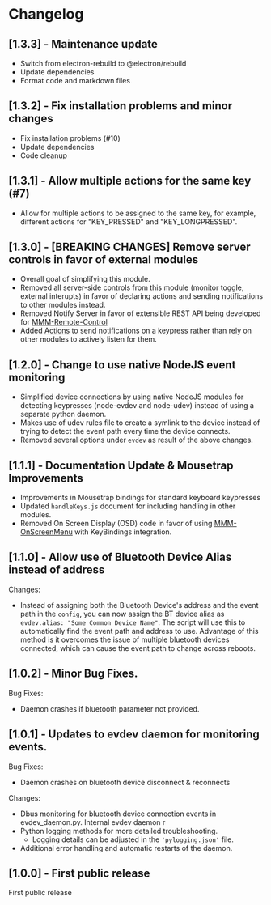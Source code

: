 # Changelog

## [1.3.3] - Maintenance update

- Switch from electron-rebuild to @electron/rebuild
- Update dependencies
- Format code and markdown files

## [1.3.2] - Fix installation problems and minor changes

- Fix installation problems (#10)
- Update dependencies
- Code cleanup

## [1.3.1] - Allow multiple actions for the same key (#7)

- Allow for multiple actions to be assigned to the same key, for example, different actions for "KEY_PRESSED" and "KEY_LONGPRESSED".

## [1.3.0] - [BREAKING CHANGES] Remove server controls in favor of external modules

- Overall goal of simplifying this module.
- Removed all server-side controls from this module (monitor toggle, external interupts) in favor of declaring actions and sending notifications to other modules instead.
- Removed Notify Server in favor of extensible REST API being developed for [MMM-Remote-Control](https://github.com/Jopyth/MMM-Remote-Control/pull/104)
- Added [Actions](README.md#Actions) to send notifications on a keypress rather than rely on other modules to actively listen for them.

## [1.2.0] - Change to use native NodeJS event monitoring

- Simplified device connections by using native NodeJS modules for detecting keypresses (node-evdev and node-udev) instead of using a separate python daemon.
- Makes use of udev rules file to create a symlink to the device instead of trying to detect the event path every time the device connects.
- Removed several options under `evdev` as result of the above changes.

## [1.1.1] - Documentation Update & Mousetrap Improvements

- Improvements in Mousetrap bindings for standard keyboard keypresses
- Updated `handleKeys.js` document for including handling in other modules.
- Removed On Screen Display (OSD) code in favor of using [MMM-OnScreenMenu](https://github.com/shbatm/MMM-OnScreenMenu) with KeyBindings integration.

## [1.1.0] - Allow use of Bluetooth Device Alias instead of address

Changes:

- Instead of assigning both the Bluetooth Device's address and the event path in the `config`, you can now assign the BT device alias as `evdev.alias: "Some Common Device Name"`. The script will use this to automatically find the event path and address to use. Advantage of this method is it overcomes the issue of multiple bluetooth devices connected, which can cause the event path to change across reboots.

## [1.0.2] - Minor Bug Fixes.

Bug Fixes:

- Daemon crashes if bluetooth parameter not provided.

## [1.0.1] - Updates to evdev daemon for monitoring events.

Bug Fixes:

- Daemon crashes on bluetooth device disconnect & reconnects

Changes:

- Dbus monitoring for bluetooth device connection events in evdev_daemon.py. Internal evdev daemon r
- Python logging methods for more detailed troubleshooting.
  - Logging details can be adjusted in the `'pylogging.json'` file.
- Additional error handling and automatic restarts of the daemon.

## [1.0.0] - First public release

First public release
